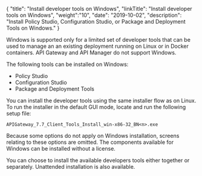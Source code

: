 {
"title": "Install developer tools on Windows",
"linkTitle": "Install developer tools on Windows",
"weight":"10",
"date": "2019-10-02",
"description": "Install Policy Studio, Configuration Studio, or Package and Deployment Tools on Windows."
}

Windows is supported only for a limited set of developer tools that can be used to manage an an existing deployment running on Linux or in Docker containers. API Gateway and API Manager do not support Windows.

The following tools can be installed on Windows:

* Policy Studio
* Configuration Studio
* Package and Deployment Tools

You can install the developer tools using the same installer flow as on Linux. To run the installer in the default GUI mode, locate and run the following setup file:

`APIGateway_7.7_Client_Tools_Install_win-x86-32_BN<n>.exe`

Because some options do not apply on Windows installation, screens relating to these options are omitted. The components available for Windows can be installed without a license.

You can choose to install the available developers tools either together or separately. Unattended installation is also available.
